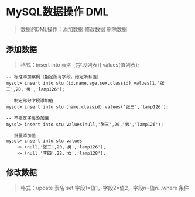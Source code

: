 # MySQL数据操作 DML

> 数据的DML操作：添加数据	修改数据	删除数据

## 添加数据

> 格式：insert into 表名 [(字段列表)] values(值列表);

```mysql
-- 标准添加案例（指定所有字段，给定所有值）
mysql> insert into stu（id,name,age,sex,classid) values(1,'张三',20,'男','lamp126');

-- 制定部分字段添加值
mysql> insert into stu（name,classid) values('张三','lamp126');

-- 不指定字段添加值
mysql> insert into stu values(null,'张三',20,'男','lamp126');

-- 批量添加值
mysql> insert into stu values
	-> (null,'张三',20,'男','lamp126'),
	-> (null,'李四',22,'女','lamp128');

```

## 修改数据

> 格式：update 表名 set 字段1=值1，字段2=值2，字段n=值n...where 条件

```mysql

```

